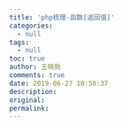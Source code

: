 ```yaml
---
title: 'php梳理-函数[返回值]'
categories:
  - null
tags:
  - null
toc: true
author: 王晓勃
comments: true
date: 2019-06-27 10:50:37
description:
original:
permalink:
---
```


<!-- more -->
